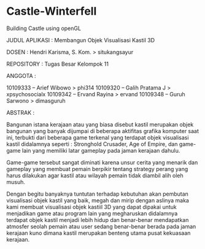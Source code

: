 Castle-Winterfell
=================

Building Castle using openGL

JUDUL APLIKASI : Membangun Objek Visualisasi Kastil 3D

DOSEN : Hendri Karisma, S. Kom. > situkangsayur

REPOSITORY :  Tugas Besar Kelompok 11

ANGGOTA :

10109333 – Arief Wibowo     > phi314
10109320 – Galih Pratama J  > xpsychosocialx
10109342 – Ervand Rayina    > ervand
10109348 – Guruh Sarwono    > dimasguruh

ABSTRAK :

Bangunan istana kerajaan atau yang biasa disebut kastil merupakan objek bangunan yang banyak dijumpai di beberapa aktifitas grafika komputer saat ini, 
terbukti dari beberapa game terkenal yang terdapat objek visualisasi kastil didalamnya seperti : Stronghold Crusader, 
Age of Empire, dan game-game lain yang memiliki latar gameplay pada jaman kerajaan dahulu.

Game-game tersebut sangat diminati karena unsur cerita yang menarik dan gameplay yang membuat pemain berpikir 
tentang strategy perang yang harus dilakukan agar kastil atau wilayah pemain tidak diambil alih oleh musuh.

Dengan begitu banyaknya tuntutan terhadap kebutuhan akan pembutan visualisasi objek kastil yang baik, 
megah dan mirip dengan aslinya maka kami membuat visualisasi objek kastiil 3D 
yang dapat dipakai untuk menjadikan game atau program lain yang megharuskan didalamnya 
terdapat objek kastil menjadi lebih hidup dan benar-benar mendapatkan atmosfer seolah pemain 
atau user sedang benar-benar berada pada jaman kerajaan kuno dimana kastil merupakan benteng utama 
pusat kekuasaan kerajaan.
